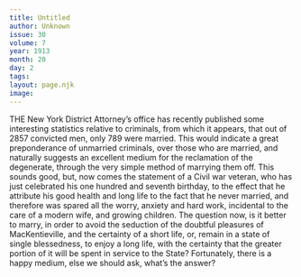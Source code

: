 ```yaml
---
title: Untitled
author: Unknown
issue: 30
volume: 7
year: 1913
month: 20
day: 2
tags:
layout: page.njk
image:
---
```

THE New York District Attorney’s office has recently published some interesting statistics relative to criminals, from which it appears, that out of 2857 convicted men, only 789 were married. This would indicate a great preponderance of unmarried criminals, over those who are married, and naturally suggests an excellent medium for the reclamation of the degenerate, through the very simple method of marrying them off. This sounds good, but, now comes the statement of a Civil war veteran, who has just celebrated his one hundred and seventh birthday, to the effect that he attribute his good health and long life to the fact that he never married, and therefore was spared all the worry, anxiety and hard work, incidental to the care of a modern wife, and growing children. The question now, is it better to marry, in order to avoid the seduction of the doubtful pleasures of MacKentieville, and the certainty of a short life, or, remain in a state of single blessedness, to enjoy a long life, with the certainty that the greater portion of it will be spent in service to the State? Fortunately, there is a happy medium, else we should ask, what’s the answer? 


